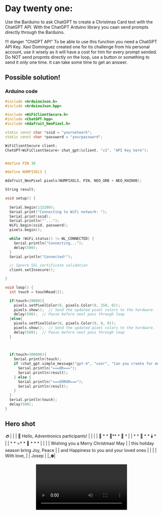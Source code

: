 # Day twenty one:

Use the Barduino to ask ChatGPT to create a Christmas Card text with the ChatGPT API. With the ChatGPT Arduino library you caan send prompts directly through the Barduino.

!!! danger "ChtGPT API"
     To be able to use this function you need a ChatGPT API Key. Xavi Dominguez created one for tis challenge from his personal account, use it wisely as it will have a cost for him for every prompt sended. Do NOT send propmts directly on the loop, use a button or something to send it only one time. It can take some time to get an answer.

## Possible solution!

### Arduino code

```c++
#include <ArduinoJson.h>
#include <ArduinoJson.hpp>

#include <WiFiClientSecure.h>
#include <ChatGPT.hpp>
#include <Adafruit_NeoPixel.h>

static const char *ssid = "yournetwork";
static const char *password = "yourpassword";

WiFiClientSecure client;
ChatGPT<WiFiClientSecure> chat_gpt(&client, "v1", "API Key here");


#define PIN 38 

#define NUMPIXELS 1

Adafruit_NeoPixel pixels(NUMPIXELS, PIN, NEO_GRB + NEO_KHZ800);

String result;

void setup() {
 
  Serial.begin(115200);
  Serial.print("Connecting to WiFi network: ");
  Serial.print(ssid);
  Serial.println("'...");
  WiFi.begin(ssid, password);
  pixels.begin(); 

  while (WiFi.status() != WL_CONNECTED) {
    Serial.println("Connecting...");
    delay(500);
  }
  Serial.println("Connected!");

  // Ignore SSL certificate validation
  client.setInsecure();

}

void loop() {
  int touch = touchRead(2);

  if(touch>29000){
    pixels.setPixelColor(0, pixels.Color(0, 150, 0));
    pixels.show();  // Send the updated pixel colors to the hardware.
    delay(500);  // Pause before next pass through loop
  }else{
    pixels.setPixelColor(0, pixels.Color(0, 0, 0));
    pixels.show();  // Send the updated pixel colors to the hardware.
    delay(500);  // Pause before next pass through loop
  }
 

 
  if(touch>300000){
    Serial.println(touch);
    if (chat_gpt.simple_message("gpt-4", "user", "Can you create for me a Christmas card with an ASCII drawing and a text for the Adventronics participants? Signed with love from Josep, please.", result)) {
      Serial.println("===OK===");
      Serial.println(result);
    } else {
      Serial.println("===ERROR===");
      Serial.println(result);
    }
  }
  Serial.println(touch);
  delay(500);
}
```

## Hero shot

_____________________⛄_____________________ 
|                                            |
|    👋 Hello, Adventronics participants!    |
|                                            |
|         🌟 *     *  🎄** * 🎅 *             |
|     *  * 🎁   *     *   🕯️    *            |
|  *     * ⭐*    * 🌟   *    *  *            |
|                                            |
|   Wishing you a Merry Christmas! May       |
|   this holiday season bring Joy, Peace     |
|   and Happiness to you and your loved ones |
|                                            |
|        With love,                          |
|          Josep                             |
|_____________________❄️____________________|


<video controls autoplay loop style="display: block; margin: auto;">
    <source src="../../../video/day21.mp4" type="video/mp4">
</video>